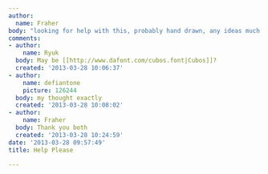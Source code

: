 ```yaml
---
author:
  name: Fraher
body: "looking for help with this, probably hand drawn, any ideas much appreciated\r\n\r\nChhers"
comments:
- author:
    name: Ryuk
  body: May be [[http://www.dafont.com/cubos.font|Cubos]]?
  created: '2013-03-28 10:06:37'
- author:
    name: defiantone
    picture: 126244
  body: my thought exactly
  created: '2013-03-28 10:08:02'
- author:
    name: Fraher
  body: Thank you both
  created: '2013-03-28 10:24:59'
date: '2013-03-28 09:57:49'
title: Help Please

---
```

